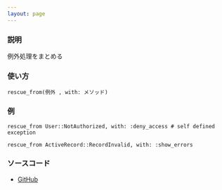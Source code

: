 ```yaml
---
layout: page
---
```

### 説明
例外処理をまとめる

### 使い方
    rescue_from(例外 , with: メソッド)

### 例
    rescue_from User::NotAuthorized, with: :deny_access # self defined exception

    rescue_from ActiveRecord::RecordInvalid, with: :show_errors

### ソースコード
* [GitHub](https://github.com/rails/rails/blob/f33d52c95217212cbacc8d5e44b5a8e3cdc6f5b3/activesupport/lib/active_support/rescuable.rb#L51)